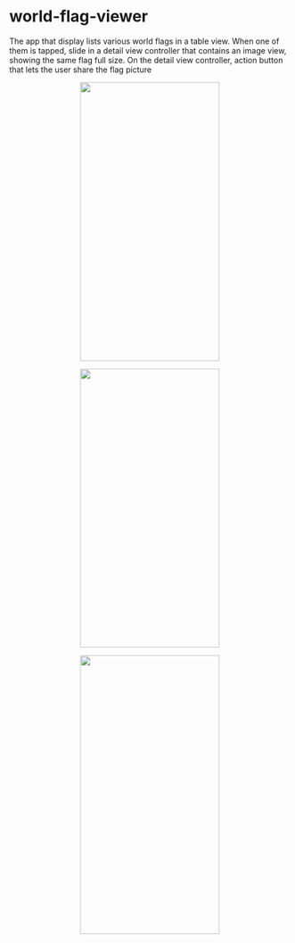 # world-flag-viewer
The app that display lists various world flags in a table view. When one of them is tapped, slide in a detail view controller that contains an image view, showing the same flag full size. On the detail view controller, action button that lets the user share the flag picture

<p align="center">
  <img width="250" height="500" src="https://user-images.githubusercontent.com/27751735/56391541-a73c9700-6237-11e9-8547-ab15e7b017ec.png">
</p>
<p align="center">
  <img width="250" height="500" src="https://user-images.githubusercontent.com/27751735/56391542-a86dc400-6237-11e9-8c0e-598ec584776c.png">
</p>
<p align="center">
  <img width="250" height="500" src="https://user-images.githubusercontent.com/27751735/56391547-aa378780-6237-11e9-95aa-1db4644a8eb6.png">
</p>
